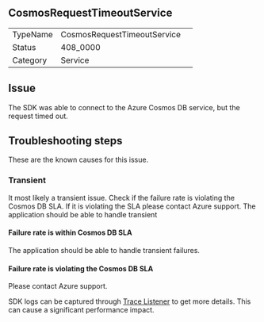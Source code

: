 ## CosmosRequestTimeoutService

|   |   |   |
|---|---|---|
|TypeName|CosmosRequestTimeoutService|
|Status|408_0000|
|Category|Service|

## Issue

The SDK was able to connect to the Azure Cosmos DB service, but the request timed out.

## Troubleshooting steps
These are the known causes for this issue.

### Transient
It most likely a transient issue. Check if the failure rate is violating the Cosmos DB SLA. If it is violating the SLA please contact Azure support. The application should be able to handle transient 

#### Failure rate is within Cosmos DB SLA
 The application should be able to handle transient failures.

#### Failure rate is violating the Cosmos DB SLA
Please contact Azure support. 


SDK logs can be captured through [Trace Listener](https://github.com/Azure/azure-cosmosdb-dotnet/blob/master/docs/documentdb-sdk_capture_etl.md) to get more details. This can cause a significant performance impact.
